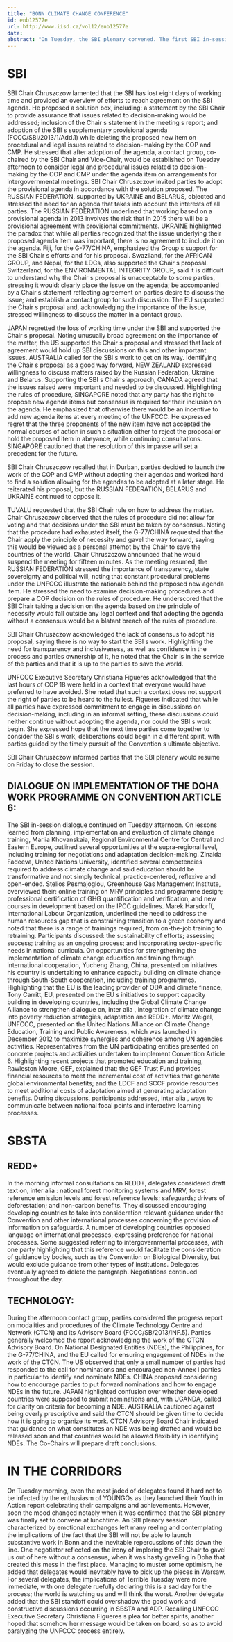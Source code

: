 ```yaml
---
title: "BONN CLIMATE CHANGE CONFERENCE"
id: enb12577e
url: http://www.iisd.ca/vol12/enb12577e
date: 
abstract: "On Tuesday, the SBI plenary convened. The first SBI in-session dialogue to advance implementation of the Doha work programme on Convention Article 6 (education, training and public awareness) continued in the afternoon. During the day, informal consultations took place under the SBSTA and ADP."
---
```


# SBI

SBI Chair Chruszczow lamented that the SBI has lost eight days of working time and provided an overview of efforts to reach agreement on the SBI agenda. He proposed a solution box, including: a statement by the SBI Chair to provide assurance that issues related to decision-making would be addressed; inclusion of the Chair s statement in the meeting s report; and adoption of the SBI s supplementary provisional agenda (FCCC/SBI/2013/1/Add.1) while deleting the proposed new item on procedural and legal issues related to decision-making by the COP and CMP. He stressed that after adoption of the agenda, a contact group, co-chaired by the SBI Chair and Vice-Chair, would be established on Tuesday afternoon to consider legal and procedural issues related to decision-making by the COP and CMP under the agenda item on arrangements for intergovernmental meetings. SBI Chair Chruszczow invited parties to adopt the provisional agenda in accordance with the solution proposed. The RUSSIAN FEDERATION, supported by UKRAINE and BELARUS, objected and stressed the need for an agenda that takes into account the interests of all parties. The RUSSIAN FEDERATION underlined that working based on a provisional agenda in 2013 involves the risk that in 2015 there will be a provisional agreement with provisional commitments. UKRAINE highlighted the paradox that while all parties recognized that the issue underlying their proposed agenda item was important, there is no agreement to include it on the agenda. Fiji, for the G-77/CHINA, emphasized the Group s support for the SBI Chair s efforts and for his proposal. Swaziland, for the AFRICAN GROUP, and Nepal, for the LDCs, also supported the Chair s proposal. Switzerland, for the ENVIRONMENTAL INTEGRITY GROUP, said it is difficult to understand why the Chair s proposal is unacceptable to some parties, stressing it would: clearly place the issue on the agenda; be accompanied by a Chair s statement reflecting agreement on parties desire to discuss the issue; and establish a contact group for such discussion. The EU supported the Chair s proposal and, acknowledging the importance of the issue, stressed willingness to discuss the matter in a contact group.

JAPAN regretted the loss of working time under the SBI and supported the Chair s proposal. Noting unusually broad agreement on the importance of the matter, the US supported the Chair s proposal and stressed that lack of agreement would hold up SBI discussions on this and other important issues. AUSTRALIA called for the SBI s work to get on its way. Identifying the Chair s proposal as a good way forward, NEW ZEALAND expressed willingness to discuss matters raised by the Russian Federation, Ukraine and Belarus. Supporting the SBI s Chair s approach, CANADA agreed that the issues raised were important and needed to be discussed. Highlighting the rules of procedure, SINGAPORE noted that any party has the right to propose new agenda items but consensus is required for their inclusion on the agenda. He emphasized that otherwise there would be an incentive to add new agenda items at every meeting of the UNFCCC. He expressed regret that the three proponents of the new item have not accepted the normal courses of action in such a situation either to reject the proposal or hold the proposed item in abeyance, while continuing consultations. SINGAPORE cautioned that the resolution of this impasse will set a precedent for the future.

SBI Chair Chruszczow recalled that in Durban, parties decided to launch the work of the COP and CMP without adopting their agendas and worked hard to find a solution allowing for the agendas to be adopted at a later stage. He reiterated his proposal, but the RUSSIAN FEDERATION, BELARUS and UKRAINE continued to oppose it.

TUVALU requested that the SBI Chair rule on how to address the matter. Chair Chruszczow observed that the rules of procedure did not allow for voting and that decisions under the SBI must be taken by consensus. Noting that the procedure had exhausted itself, the G-77/CHINA requested that the Chair apply the principle of necessity and gavel the way forward, saying this would be viewed as a personal attempt by the Chair to save the countries of the world. Chair Chruszczow announced that he would suspend the meeting for fifteen minutes. As the meeting resumed, the RUSSIAN FEDERATION stressed the importance of transparency, state sovereignty and political will, noting that constant procedural problems under the UNFCCC illustrate the rationale behind the proposed new agenda item. He stressed the need to examine decision-making procedures and prepare a COP decision on the rules of procedure. He underscored that the SBI Chair taking a decision on the agenda based on the principle of necessity would fall outside any legal context and that adopting the agenda without a consensus would be a blatant breach of the rules of procedure.

SBI Chair Chruszczow acknowledged the lack of consensus to adopt his proposal, saying there is no way to start the SBI s work. Highlighting the need for transparency and inclusiveness, as well as confidence in the process and parties ownership of it, he noted that the Chair is in the service of the parties and that it is up to the parties to save the world.

UNFCCC Executive Secretary Christiana Figueres acknowledged that the last hours of COP 18 were held in a context that everyone would have preferred to have avoided. She noted that such a context does not support the right of parties to be heard to the fullest. Figueres indicated that while all parties have expressed commitment to engage in discussions on decision-making, including in an informal setting, these discussions could neither continue without adopting the agenda, nor could the SBI s work begin. She expressed hope that the next time parties come together to consider the SBI s work, deliberations could begin in a different spirit, with parties guided by the timely pursuit of the Convention s ultimate objective.

SBI Chair Chruszczow informed parties that the SBI plenary would resume on Friday to close the session.

## DIALOGUE ON IMPLEMENTATION OF THE DOHA WORK PROGRAMME ON CONVENTION ARTICLE 6:

The SBI in-session dialogue continued on Tuesday afternoon. On lessons learned from planning, implementation and evaluation of climate change training, Mariia Khovanskaia, Regional Environmental Centre for Central and Eastern Europe, outlined several opportunities at the supra-regional level, including training for negotiations and adaptation decision-making. Zinaida Fadeeva, United Nations University, identified several competencies required to address climate change and said education should be transformative and not simply technical, practice-centered, reflexive and open-ended. Stelios Pesmajoglou, Greenhouse Gas Management Institute, overviewed their: online training on MRV principles and programme design; professional certification of GHG quantification and verification; and new courses in development based on the IPCC guidelines. Marek Harsdorff, International Labour Organization, underlined the need to address the human resources gap that is constraining transition to a green economy and noted that there is a range of trainings required, from on-the-job training to retraining. Participants discussed: the sustainability of efforts; assessing success; training as an ongoing process; and incorporating sector-specific needs in national curricula. On opportunities for strengthening the implementation of climate change education and training through international cooperation, Yucheng Zhang, China, presented on initiatives his country is undertaking to enhance capacity building on climate change through South-South cooperation, including training programmes. Highlighting that the EU is the leading provider of ODA and climate finance, Tony Carritt, EU, presented on the EU s initiatives to support capacity building in developing countries, including the Global Climate Change Alliance to strengthen dialogue on, inter alia , integration of climate change into poverty reduction strategies, adaptation and REDD+. Moritz Weigel, UNFCCC, presented on the United Nations Alliance on Climate Change Education, Training and Public Awareness, which was launched in December 2012 to maximize synergies and coherence among UN agencies activities. Representatives from the UN participating entities presented on concrete projects and activities undertaken to implement Convention Article 6. Highlighting recent projects that promoted education and training, Rawleston Moore, GEF, explained that: the GEF Trust Fund provides financial resources to meet the incremental cost of activities that generate global environmental benefits; and the LDCF and SCCF provide resources to meet additional costs of adaptation aimed at generating adaptation benefits. During discussions, participants addressed, inter alia , ways to communicate between national focal points and interactive learning processes.

# SBSTA

## REDD+

In the morning informal consultations on REDD+, delegates considered draft text on, inter alia : national forest monitoring systems and MRV; forest reference emission levels and forest reference levels; safeguards; drivers of deforestation; and non-carbon benefits. They discussed encouraging developing countries to take into consideration relevant guidance under the Convention and other international processes concerning the provision of information on safeguards. A number of developing countries opposed language on international processes, expressing preference for national processes. Some suggested referring to intergovernmental processes, with one party highlighting that this reference would facilitate the consideration of guidance by bodies, such as the Convention on Biological Diversity, but would exclude guidance from other types of institutions. Delegates eventually agreed to delete the paragraph. Negotiations continued throughout the day.

## TECHNOLOGY:

During the afternoon contact group, parties considered the progress report on modalities and procedures of the Climate Technology Centre and Network (CTCN) and its Advisory Board (FCCC/SB/2013/INF.5). Parties generally welcomed the report acknowledging the work of the CTCN Advisory Board. On National Designated Entities (NDEs), the Philippines, for the G-77/CHINA, and the EU called for ensuring engagement of NDEs in the work of the CTCN. The US observed that only a small number of parties had responded to the call for nominations and encouraged non-Annex I parties in particular to identify and nominate NDEs. CHINA proposed considering how to encourage parties to put forward nominations and how to engage NDEs in the future. JAPAN highlighted confusion over whether developed countries were supposed to submit nominations and, with UGANDA, called for clarity on criteria for becoming a NDE. AUSTRALIA cautioned against being overly prescriptive and said the CTCN should be given time to decide how it is going to organize its work. CTCN Advisory Board Chair indicated that guidance on what constitutes an NDE was being drafted and would be released soon and that countries would be allowed flexibility in identifying NDEs. The Co-Chairs will prepare draft conclusions.

# IN THE CORRIDORS

On Tuesday morning, even the most jaded of delegates found it hard not to be infected by the enthusiasm of YOUNGOs as they launched their Youth in Action report celebrating their campaigns and achievements. However, soon the mood changed notably when it was confirmed that the SBI plenary was finally set to convene at lunchtime. An SBI plenary session characterized by emotional exchanges left many reeling and contemplating the implications of the fact that the SBI will not be able to launch substantive work in Bonn and the inevitable repercussions of this down the line. One negotiator reflected on the irony of imploring the SBI Chair to gavel us out of here without a consensus, when it was hasty gaveling in Doha that created this mess in the first place. Managing to muster some optimism, he added that delegates would inevitably have to pick up the pieces in Warsaw. For several delegates, the implications of Terrible Tuesday were more immediate, with one delegate ruefully declaring this is a sad day for the process; the world is watching us and will think the worst. Another delegate added that the SBI standoff could overshadow the good work and constructive discussions occurring in SBSTA and ADP. Recalling UNFCCC Executive Secretary Christiana Figueres s plea for better spirits, another hoped that somehow her message would be taken on board, so as to avoid paralyzing the UNFCCC process entirely.